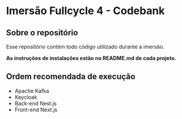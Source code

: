 # Imersão Fullcycle 4 - Codebank

## Sobre o repositório

Esse repositório contém todo código utilizado durante a imersão.

**As instruções de instalações estão no README.md de cada projeto.**

## Ordem recomendada de execução

- Apache Kafka
- Keycloak
- Back-end Nest.js
- Front-end Next.js
